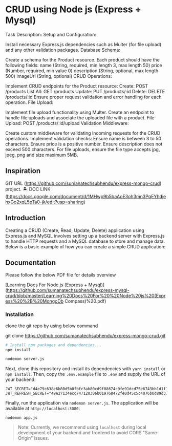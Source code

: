 # CRUD using Node js (Express + Mysql) 
Task Description:
Setup and Configuration:

Install necessary Express.js dependencies such as Multer (for file upload) and any other validation packages.
Database Schema:

Create a schema for the Product resource. Each product should have the following fields:
name (String, required, min length 3, max length 50)
price (Number, required, min value 0)
description (String, optional, max length 500)
imageUrl (String, optional)
CRUD Operations:

Implement CRUD endpoints for the Product resource:
Create: POST /products
List All: GET /products
Update: PUT /products/:id
Delete: DELETE /products/:id
Ensure proper request validation and error handling for each operation.
File Upload:

Implement file upload functionality using Multer.
Create an endpoint to handle file uploads and associate the uploaded file with a product.
File Upload: POST /products/:id/upload
Validation Middleware:

Create custom middleware for validating incoming requests for the CRUD operations.
Implement validation checks:
Ensure name is between 3 to 50 characters.
Ensure price is a positive number.
Ensure description does not exceed 500 characters.
For file uploads, ensure the file type accepts jpg, jpeg, png and size maximum 5MB.
## Inspiration

GIT URL (https://github.com/sumanatechsubhendu/express-mongo-crud) project. 🏝️
DOC LINK (https://docs.google.com/document/d/1MHwp9b5baAoE3oh3mn3PqEYhdjehxGo2xqL5pTa0-jk/edit?usp=sharing)

## Introduction

Creating a CRUD (Create, Read, Update, Delete) application using Express.js and MySQL involves setting up a backend server with Express.js to handle HTTP requests and a MySQL database to store and manage data. Below is a basic example of how you can create a simple CRUD application:

## Documentation
Please follow the below PDF file for details overview

[Learning Docs For Node.js (Express + Mysql)](https://github.com/sumanatechsubhendu/express-mysql-crud/blob/master/Learning%20Docs%20For%20%20Node%20js%20(Express%20%2B%20MongoDb Compass)%20.pdf)


### Installation
clone the git repo by using below command

git clone https://github.com/sumanatechsubhendu/express-mongo-crud.git

```bash
# Install npm packages and dependencies...
npm install

nodemon server.js
```

Next, clone this repository and install its dependencies with `yarn install` or `npm install`. Then, copy the `.env.example` file to `.env` and supply the URL of your backend:

```
JWT_SECRET="d4e79c638e6b80d5b0fbfc3ab80cd9f08674c0fe91dcd75e6743bb1d1f1461ddb5c4f8db96471cb5251276087ec7faf07760c8d159ed3af7a0bb688df8b39701"
JWT_REFRESH_SECRET="49e27134ecc747120306b019768472fe0d45c5c4076b0d89d37f6a6d059d2bb5a8b1e24042d34039d3986ce45c04b1ca5e83adf017b2a690545d7c1c0b3288f3"
```

Finally, run the application via `nodemon server.js`. The application will be available at `http://localhost:3000`:

```
nodemon app.js
```

> Note: Currently, we recommend using `localhost` during local development of your backend and frontend to avoid CORS "Same-Origin" issues.

